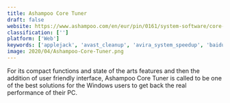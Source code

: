 ```yaml
---
title: Ashampoo Core Tuner
draft: false 
website: https://www.ashampoo.com/en/eur/pin/0161/system-software/core-tuner-2
classification: ['']
platform: ['Web']
keywords: ['applejack', 'avast_cleanup', 'avira_system_speedup', 'baidu_cleaner', 'ccleaner', 'cerberus', 'clean_master', 'comodo_pc_tuneup', 'fcleaner_portable', 'glary_utilities', 'hdcleaner', 'iobit_toolbox', 'kromtech_pckeeper_live', 'mobikin_cleaner_for_ios', 'nero_general_clean_tool', 'os_cleaner', 'the_cleaner', 'toolwiz_cleaner', 'upcleaner', 'wise_care_365']
image: 2020/04/Ashampoo-Core-Tuner.png
---
```

For its compact functions and state of the arts features and then the addition of user friendly interface, Ashampoo Core Tuner is called to be one of the best solutions for the Windows users to get back the real performance of their PC.